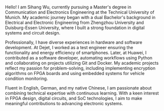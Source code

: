 <!-- Write your biography here. Tell the world about yourself. Link to your favorite [subreddit](http://reddit.com). You can put a picture in, too. The code is already in, just name your picture `prof_pic.jpg` and put it in the `img/` folder.

Put your address / P.O. box / other info right below your picture. You can also disable any these elements by editing `profile` property of the YAML header of your `_pages/about.md`. Edit `_bibliography/papers.bib` and Jekyll will render your [publications page](/al-folio/publications/) automatically.

Link to your social media connections, too. This theme is set up to use [Font Awesome icons](https://fontawesome.com/) and [Academicons](https://jpswalsh.github.io/academicons/), like the ones below. Add your Facebook, Twitter, LinkedIn, Google Scholar, or just disable all of them. -->
Hello! I am Sihang Wu, currently pursuing a Master's degree in Communication and Electronics Engineering at the Technical University of Munich. My academic journey began with a dual Bachelor's background in Electrical and Electronic Engineering from Zhengzhou University and Duisburg-Essen University, where I built a strong foundation in digital systems and circuit design.

Professionally, I have diverse experiences in hardware and software development. At Dejet, I worked as a test engineer ensuring the functionality and energy efficiency of smartphones. Later, at Huawei, I contributed as a software developer, automating workflows using Python and collaborating on projects utilizing Git and Docker. My academic projects reflect my passion for problem-solving, including implementing encryption algorithms on FPGA boards and using embedded systems for vehicle condition monitoring.

Fluent in English, German, and my native Chinese, I am passionate about combining technical expertise with continuous learning. With a keen interest in FPGA design, digital circuits, and SoC technologies, I aim to make meaningful contributions to advancing electronic systems.

